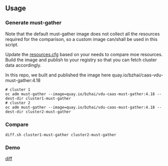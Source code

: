 ## Usage

### Generate must-gather

Note that the default must-gather image does not collect all the resources required for the comparison, so a custom 
image can/shall be used in this script. 

Update the [resources.cfg](collection-scripts/resources.cfg) based on your needs to compare moe resources. Build the 
image and publish to your registry so that you can fetch cluster data accordingly.

In this repo, we built and published the image here quay.io/bzhai/caas-vdu-must-gather:4.18

```shell
# cluster 1
oc adm must-gather --image=quay.io/bzhai/vdu-caas-must-gather:4.18 --dest-dir cluster1-must-gather
# cluster 2
oc adm must-gather --image=quay.io/bzhai/vdu-caas-must-gather:4.18 --dest-dir cluster2-must-gather
```

### Compare

```shell
diff.sh cluster1-must-gather cluster2-must-gather
```

### Demo

[diff](diff.jpg)